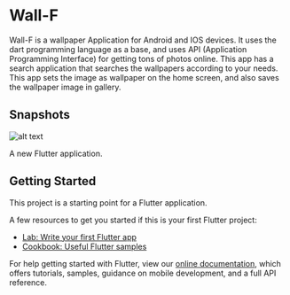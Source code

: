# Wall-F 

Wall-F is a wallpaper Application for Android and IOS devices. It uses the dart programming language as a base, and uses API (Application Programming Interface) for getting tons of photos online. This app has a search application that searches the wallpapers according to your needs. This app sets the image as wallpaper on the home screen, and also saves the wallpaper image in gallery.

## Snapshots
![alt text]()

A new Flutter application.

## Getting Started

This project is a starting point for a Flutter application.

A few resources to get you started if this is your first Flutter project:

- [Lab: Write your first Flutter app](https://flutter.dev/docs/get-started/codelab)
- [Cookbook: Useful Flutter samples](https://flutter.dev/docs/cookbook)

For help getting started with Flutter, view our
[online documentation](https://flutter.dev/docs), which offers tutorials,
samples, guidance on mobile development, and a full API reference.

